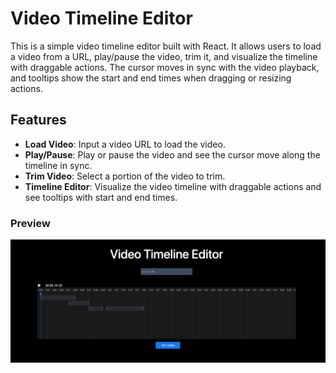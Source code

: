 # Video Timeline Editor

This is a simple video timeline editor built with React. It allows users to load a video from a URL, play/pause the video, trim it, and visualize the timeline with draggable actions. The cursor moves in sync with the video playback, and tooltips show the start and end times when dragging or resizing actions.

## Features

- **Load Video**: Input a video URL to load the video.
- **Play/Pause**: Play or pause the video and see the cursor move along the timeline in sync.
- **Trim Video**: Select a portion of the video to trim.
- **Timeline Editor**: Visualize the video timeline with draggable actions and see tooltips with start and end times.

### Preview

![Video Timeline Editor Preview](./preview.png)
